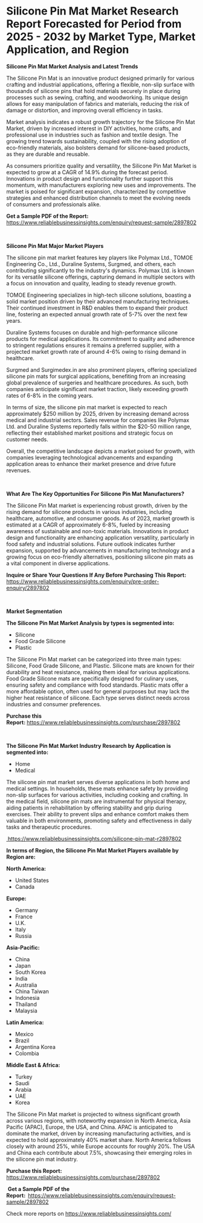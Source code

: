 <p><h1>Silicone Pin Mat Market Research Report Forecasted for Period from 2025 -  2032 by Market Type, Market Application, and Region</h1></p><p><strong>Silicone Pin Mat Market Analysis and Latest Trends</strong></p>
<p><p>The Silicone Pin Mat is an innovative product designed primarily for various crafting and industrial applications, offering a flexible, non-slip surface with thousands of silicone pins that hold materials securely in place during processes such as sewing, crafting, and woodworking. Its unique design allows for easy manipulation of fabrics and materials, reducing the risk of damage or distortion, and improving overall efficiency in tasks.</p><p>Market analysis indicates a robust growth trajectory for the Silicone Pin Mat Market, driven by increased interest in DIY activities, home crafts, and professional use in industries such as fashion and textile design. The growing trend towards sustainability, coupled with the rising adoption of eco-friendly materials, also bolsters demand for silicone-based products, as they are durable and reusable.</p><p>As consumers prioritize quality and versatility, the Silicone Pin Mat Market is expected to grow at a CAGR of 14.9% during the forecast period. Innovations in product design and functionality further support this momentum, with manufacturers exploring new uses and improvements. The market is poised for significant expansion, characterized by competitive strategies and enhanced distribution channels to meet the evolving needs of consumers and professionals alike.</p></p>
<p><strong>Get a Sample PDF of the Report:&nbsp;</strong> <a href="https://www.reliablebusinessinsights.com/enquiry/request-sample/2897802?utm_campaign=3554&utm_medium=2&utm_source=Github&utm_content=ia&utm_term=15032025&utm_id=silicone-pin-mat">https://www.reliablebusinessinsights.com/enquiry/request-sample/2897802</a></p>
<p>&nbsp;</p>
<p><strong>Silicone Pin Mat Major Market Players</strong></p>
<p><p>The silicone pin mat market features key players like Polymax Ltd., TOMOE Engineering Co., Ltd., Duraline Systems, Surgmed, and others, each contributing significantly to the industry's dynamics. Polymax Ltd. is known for its versatile silicone offerings, capturing demand in multiple sectors with a focus on innovation and quality, leading to steady revenue growth. </p><p>TOMOE Engineering specializes in high-tech silicone solutions, boasting a solid market position driven by their advanced manufacturing techniques. Their continued investment in R&D enables them to expand their product line, fostering an expected annual growth rate of 5-7% over the next few years.</p><p>Duraline Systems focuses on durable and high-performance silicone products for medical applications. Its commitment to quality and adherence to stringent regulations ensures it remains a preferred supplier, with a projected market growth rate of around 4-6% owing to rising demand in healthcare.</p><p>Surgmed and Surgimedex.in are also prominent players, offering specialized silicone pin mats for surgical applications, benefiting from an increasing global prevalence of surgeries and healthcare procedures. As such, both companies anticipate significant market traction, likely exceeding growth rates of 6-8% in the coming years.</p><p>In terms of size, the silicone pin mat market is expected to reach approximately $250 million by 2025, driven by increasing demand across medical and industrial sectors. Sales revenue for companies like Polymax Ltd. and Duraline Systems reportedly falls within the $20-50 million range, reflecting their established market positions and strategic focus on customer needs.</p><p>Overall, the competitive landscape depicts a market poised for growth, with companies leveraging technological advancements and expanding application areas to enhance their market presence and drive future revenues.</p></p>
<p>&nbsp;</p>
<p><strong>What Are The Key Opportunities For Silicone Pin Mat Manufacturers?</strong></p>
<p><p>The Silicone Pin Mat market is experiencing robust growth, driven by the rising demand for silicone products in various industries, including healthcare, automotive, and consumer goods. As of 2023, market growth is estimated at a CAGR of approximately 6-8%, fueled by increasing awareness of sustainable and non-toxic materials. Innovations in product design and functionality are enhancing application versatility, particularly in food safety and industrial solutions. Future outlook indicates further expansion, supported by advancements in manufacturing technology and a growing focus on eco-friendly alternatives, positioning silicone pin mats as a vital component in diverse applications.</p></p>
<p><strong>Inquire or Share Your Questions If Any Before Purchasing This Report:</strong> <a href="https://www.reliablebusinessinsights.com/enquiry/pre-order-enquiry/2897802?utm_campaign=3554&utm_medium=2&utm_source=Github&utm_content=ia&utm_term=15032025&utm_id=silicone-pin-mat">https://www.reliablebusinessinsights.com/enquiry/pre-order-enquiry/2897802</a></p>
<p>&nbsp;</p>
<p><strong>Market Segmentation</strong></p>
<p><strong>The Silicone Pin Mat Market Analysis by types is segmented into:</strong></p>
<p><ul><li>Silicone</li><li>Food Grade Silicone</li><li>Plastic</li></ul></p>
<p><p>The Silicone Pin Mat market can be categorized into three main types: Silicone, Food Grade Silicone, and Plastic. Silicone mats are known for their durability and heat resistance, making them ideal for various applications. Food Grade Silicone mats are specifically designed for culinary uses, ensuring safety and compliance with food standards. Plastic mats offer a more affordable option, often used for general purposes but may lack the higher heat resistance of silicone. Each type serves distinct needs across industries and consumer preferences.</p></p>
<p><strong>Purchase this Report:&nbsp;</strong><a href="https://www.reliablebusinessinsights.com/purchase/2897802?utm_campaign=3554&utm_medium=2&utm_source=Github&utm_content=ia&utm_term=15032025&utm_id=silicone-pin-mat">https://www.reliablebusinessinsights.com/purchase/2897802</a></p>
<p>&nbsp;</p>
<p><strong>The Silicone Pin Mat Market Industry Research by Application is segmented into:</strong></p>
<p><ul><li>Home</li><li>Medical</li></ul></p>
<p><p>The silicone pin mat market serves diverse applications in both home and medical settings. In households, these mats enhance safety by providing non-slip surfaces for various activities, including cooking and crafting. In the medical field, silicone pin mats are instrumental for physical therapy, aiding patients in rehabilitation by offering stability and grip during exercises. Their ability to prevent slips and enhance comfort makes them valuable in both environments, promoting safety and effectiveness in daily tasks and therapeutic procedures.</p></p>
<p><a href="https://www.reliablebusinessinsights.com/silicone-pin-mat-r2897802?utm_campaign=3554&utm_medium=2&utm_source=Github&utm_content=ia&utm_term=15032025&utm_id=silicone-pin-mat">&nbsp;https://www.reliablebusinessinsights.com/silicone-pin-mat-r2897802</a></p>
<p><strong>In terms of Region, the Silicone Pin Mat Market Players available by Region are:</strong></p>
<p>
    <p> <strong> North America: </strong>
        <ul>
            <li>United States</li>
            <li>Canada</li>
        </ul>
        </p> 
    <p> <strong> Europe: </strong>
        <ul>
            <li>Germany</li>
            <li>France</li>
            <li>U.K.</li>
            <li>Italy</li>
            <li>Russia</li>
        </ul>
        </p> 
    <p> <strong> Asia-Pacific: </strong>
        <ul>
            <li>China</li>
            <li>Japan</li>
            <li>South Korea</li>
            <li>India</li>
            <li>Australia</li>
            <li>China Taiwan</li>
            <li>Indonesia</li>
            <li>Thailand</li>
            <li>Malaysia</li>
        </ul>
        </p> 
    <p> <strong> Latin America: </strong>
        <ul>
            <li>Mexico</li>
            <li>Brazil</li>
            <li>Argentina Korea</li>
            <li>Colombia</li>
        </ul>
        </p> 
    <p> <strong> Middle East & Africa: </strong>
        <ul>
            <li>Turkey</li>
            <li>Saudi</li>
            <li>Arabia</li>
            <li>UAE</li>
            <li>Korea</li>
        </ul>
    </p>
    </p>
<p><p>The Silicone Pin Mat market is projected to witness significant growth across various regions, with noteworthy expansion in North America, Asia Pacific (APAC), Europe, the USA, and China. APAC is anticipated to dominate the market, driven by increasing manufacturing activities, and is expected to hold approximately 40% market share. North America follows closely with around 25%, while Europe accounts for roughly 20%. The USA and China each contribute about 7.5%, showcasing their emerging roles in the silicone pin mat industry.</p></p>
<p><strong>Purchase this Report: </strong><a href="https://www.reliablebusinessinsights.com/purchase/2897802?utm_campaign=3554&utm_medium=2&utm_source=Github&utm_content=ia&utm_term=15032025&utm_id=silicone-pin-mat">https://www.reliablebusinessinsights.com/purchase/2897802</a></p>
<p>&nbsp;<strong>Get a Sample PDF of the Report:&nbsp;&nbsp;</strong><a href="https://www.reliablebusinessinsights.com/enquiry/request-sample/2897802?utm_campaign=3554&utm_medium=2&utm_source=Github&utm_content=ia&utm_term=15032025&utm_id=silicone-pin-mat">https://www.reliablebusinessinsights.com/enquiry/request-sample/2897802</a></p>
<p><strong></strong></p>
<p>Check more reports on <a href="https://www.reliablebusinessinsights.com/?utm_campaign=3554&utm_medium=2&utm_source=Github&utm_content=ia&utm_term=15032025&utm_id=silicone-pin-mat">https://www.reliablebusinessinsights.com/</a></p>